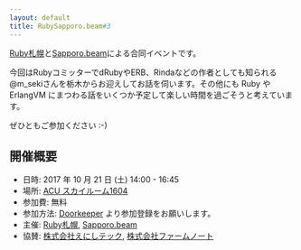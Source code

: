 ```yaml
---
layout: default
title: RubySapporo.beam#3
---
```


[Ruby札幌](http://ruby-sapporo.org)と[Sapporo.beam](http://sapporo-beam.github.io)による合同イベントです。

今回はRubyコミッターでdRubyやERB、Rindaなどの作者としても知られる@m_sekiさんを栃木からお迎えしてお話を伺います。その他にも Ruby や ErlangVM にまつわる話をいくつか予定して楽しい時間を過ごそうと考えています。

ぜひともご参加ください :-)

## 開催概要

- 日時: 2017 年 10 月 21 日 (土) 14:00 - 16:45
- 場所: [ACU スカイルーム1604](http://www.acu-h.jp/)
- 参加費: 無料
- 参加方法: [Doorkeeper](https://rubysapporo.doorkeeper.jp/events/65693) より参加登録をお願いします。
- 主催: [Ruby札幌](http://ruby-sapporo.org), [Sapporo.beam](http://sapporo-beam.github.io)
- 協賛: [株式会社えにしテック](https://www.enishi-tech.com/), [株式会社ファームノート](http://farmnote.jp/)
